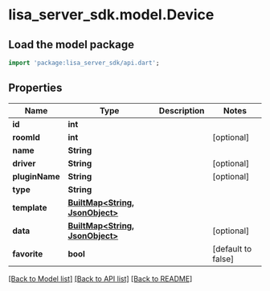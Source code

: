 # lisa_server_sdk.model.Device

## Load the model package
```dart
import 'package:lisa_server_sdk/api.dart';
```

## Properties
Name | Type | Description | Notes
------------ | ------------- | ------------- | -------------
**id** | **int** |  | 
**roomId** | **int** |  | [optional] 
**name** | **String** |  | 
**driver** | **String** |  | [optional] 
**pluginName** | **String** |  | [optional] 
**type** | **String** |  | 
**template** | [**BuiltMap<String, JsonObject>**](JsonObject.md) |  | 
**data** | [**BuiltMap<String, JsonObject>**](JsonObject.md) |  | [optional] 
**favorite** | **bool** |  | [default to false]

[[Back to Model list]](../README.md#documentation-for-models) [[Back to API list]](../README.md#documentation-for-api-endpoints) [[Back to README]](../README.md)


